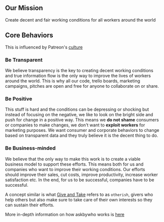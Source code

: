 ## Our Mission

Create decent and fair working conditions for all workers around the world

## Core Behaviors

This is influenced by Patreon's [culture](https://patreonhq.com/how-to-build-culture-that-lasts-dc25b086cefd)


### Be Transparent

We believe transparency is the key to creating decent working conditions and true information flow is the only way to improve the lives of workers around the world.  This is why all our code, trello boards, marketing campaigns, pitches are open and free for anyone to collaborate on or share.

### Be Positive

This stuff is hard and the conditions can be depressing or shocking but instead of focusing on the negative, we like to look on the bright side and push for change in a positive way.  This means we __do not shame__ consumers or companies to make changes, we don't want to __exploit workers__ for marketing purposes.  We want consumer and corporate behaviors to change based on transparent data and they truly believe it is the decent thing to do.

### Be Business-minded

We believe that the only way to make this work is to create a viable business model to support these efforts.  This means both for us and companies who want to improve their working conditions.  Our efforts should improve their sales, cut costs, improve productivity, increase worker satisfaction etc.  In the end, for us to be successful, companies have to be successful.

A concept similar is what [Give and Take](http://knowledge.wharton.upenn.edu/article/givers-vs-takers-the-surprising-truth-about-who-gets-ahead/) refers to as `otherish`, givers who help others but also make sure to take care of their own interests so they can sustain their efforts.

More in-depth information on how askbywho works is [here](https://docs.google.com/document/d/1l643wqatX4FfunQEvKdikGGeJmgxnR8R937fa3TxvuE/edit)
